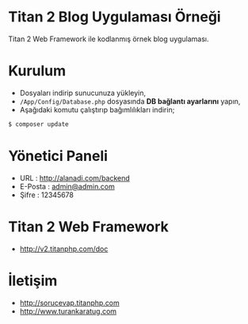 # Titan 2 Blog Uygulaması Örneği
Titan 2 Web Framework ile kodlanmış örnek blog uygulaması.

# Kurulum
- Dosyaları indirip sunucunuza yükleyin,
- ``/App/Config/Database.php`` dosyasında **DB bağlantı ayarlarını** yapın,
- Aşağıdaki komutu çalıştırıp bağımlılıkları indirin;
```sh
$ composer update
```
# Yönetici Paneli
- URL : http://alanadi.com/backend
- E-Posta : admin@admin.com
- Şifre : 12345678

# Titan 2 Web Framework
- http://v2.titanphp.com/doc

# İletişim
- http://sorucevap.titanphp.com
- http://www.turankaratug.com
